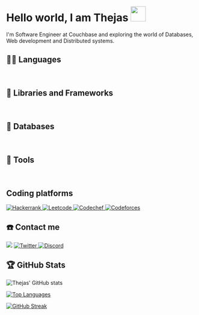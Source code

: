 # Hello world, I am Thejas <img src="https://raw.githubusercontent.com/iampavangandhi/iampavangandhi/master/gifs/Hi.gif" height="40px" width="40px">

I'm Software Engineer at Couchbase and exploring the world of Databases, Web development and Distributed systems.

## 👨‍💻 Languages
<a href=""><img alt="" src="https://img.shields.io/badge/Go-00ADD8?style=for-the-badge&logo=go&logoColor=white" /></a>
<a href=""><img alt="" src="https://img.shields.io/badge/Python-3776AB?style=for-the-badge&logo=python&logoColor=white" /></a>
<a href=""><img alt="" src="https://img.shields.io/badge/C%2B%2B-00599C?style=for-the-badge&logo=c%2B%2B&logoColor=white" /></a>
<a href=""><img alt="" src="https://img.shields.io/badge/Java-ED8B00?style=for-the-badge&logo=openjdk&logoColor=white" /></a>
<a href=""><img alt="" src="https://img.shields.io/badge/JavaScript-F7DF1E?style=for-the-badge&logo=javascript&logoColor=black" /></a>
<a href=""><img alt="" src="https://img.shields.io/badge/C-00599C?style=for-the-badge&logo=c&logoColor=white" /></a>
<a href=""><img alt="" src="https://img.shields.io/badge/TypeScript-007ACC?style=for-the-badge&logo=typescript&logoColor=white" /></a>
<a href=""><img alt="" src="https://img.shields.io/badge/HTML5-E34F26?style=for-the-badge&logo=html5&logoColor=white" /></a>
<a href=""><img alt="" src="https://img.shields.io/badge/CSS3-1572B6?style=for-the-badge&logo=css3&logoColor=white" /></a>
<a href=""><img alt="" src="https://img.shields.io/badge/Shell_Script-121011?style=for-the-badge&logo=gnu-bash&logoColor=white" /></a>
<a href=""><img alt="" src="https://img.shields.io/badge/Markdown-000000?style=for-the-badge&logo=markdown&logoColor=white" /></a>


## 🧰 Libraries and Frameworks
<a href=""><img alt="" src="https://img.shields.io/badge/Node.js-43853D?style=for-the-badge&logo=node.js&logoColor=white" /></a>
<a href=""><img alt="" src="https://img.shields.io/badge/Express.js-000000?style=for-the-badge&logo=express&logoColor=white" /></a>
<a href=""><img alt="" src="https://img.shields.io/badge/Spring_Boot-F2F4F9?style=for-the-badge&logo=spring-boot" /></a>
<a href=""><img alt="" src="https://img.shields.io/badge/React-20232A?style=for-the-badge&logo=react&logoColor=61DAFB" /></a>
<a href=""><img alt="" src="https://img.shields.io/badge/Redux-593D88?style=for-the-badge&logo=redux&logoColor=white" /></a>
<a href=""><img alt="" src="https://img.shields.io/badge/next.js-000000?style=for-the-badge&logo=nextdotjs&logoColor=white" /></a>
<a href=""><img alt="" src="https://img.shields.io/badge/Vue.js-35495E?style=for-the-badge&logo=vuedotjs&logoColor=4FC08D" /></a>
<a href=""><img alt="" src="https://img.shields.io/badge/jQuery-0769AD?style=for-the-badge&logo=jquery&logoColor=white" /></a>
<a href=""><img alt="" src="https://img.shields.io/badge/ejs-0769AD?style=for-the-badge&logo=ejs&logoColor=white" /></a>
<a href=""><img alt="" src="https://img.shields.io/badge/styled--components-DB7093?style=for-the-badge&logo=styled-components&logoColor=white" /></a>
<a href=""><img alt="" src="https://img.shields.io/badge/Bootstrap-563D7C?style=for-the-badge&logo=bootstrap&logoColor=white" /></a>
<a href=""><img alt="" src="https://img.shields.io/badge/Tailwind_CSS-38B2AC?style=for-the-badge&logo=tailwind-css&logoColor=white" /></a>
<a href=""><img alt="" src="https://img.shields.io/badge/Material%20UI-007FFF?style=for-the-badge&logo=mui&logoColor=white" /></a>
<a href=""><img alt="" src="https://img.shields.io/badge/Selenium-43B02A?style=for-the-badge&logo=Selenium&logoColor=white" /></a>
<a href=""><img alt="" src="https://img.shields.io/badge/Discord.py-3776AB?style=for-the-badge&logo=python&logoColor=white" /></a>
<a href=""><img alt="" src="https://img.shields.io/badge/Discord.js-F7DF1E?style=for-the-badge&logo=javascript&logoColor=black" /></a>

## 💾 Databases
<a href=""><img alt="" src="https://img.shields.io/badge/Couchbase-EA2328?style=for-the-badge&logo=couchbase&logoColor=white" /></a>
<a href=""><img alt="" src="https://img.shields.io/badge/MySQL-00000F?style=for-the-badge&logo=mysql&logoColor=white" /></a>
<a href=""><img alt="" src="https://img.shields.io/badge/PostgreSQL-316192?style=for-the-badge&logo=postgresql&logoColor=white" /></a>
<a href=""><img alt="" src="https://img.shields.io/badge/MongoDB-white?style=for-the-badge&logo=mongodb&logoColor=4EA94B" /></a>

## 🔧 Tools
<a href=""><img alt="" src="https://img.shields.io/badge/Git-F05032?style=for-the-badge&logo=git&logoColor=white" /></a>
<a href=""><img alt="" src="https://img.shields.io/badge/GitHub-100000?style=for-the-badge&logo=github&logoColor=white" /></a>
<a href=""><img alt="" src="https://img.shields.io/badge/Docker-2CA5E0?style=for-the-badge&logo=docker&logoColor=white" /></a>
<a href=""><img alt="" src="https://img.shields.io/badge/Jupyter-F37626.svg?&style=for-the-badge&logo=Jupyter&logoColor=white" /></a>
<a href=""><img alt="" src="https://img.shields.io/badge/Postman-FF6C37?style=for-the-badge&logo=Postman&logoColor=white" /></a>
<a href=""><img alt="" src="https://img.shields.io/badge/Heroku-430098?style=for-the-badge&logo=heroku&logoColor=white" /></a>
<a href=""><img alt="" src="https://img.shields.io/badge/firebase-ffca28?style=for-the-badge&logo=firebase&logoColor=black" /></a>
<a href=""><img alt="" src="https://img.shields.io/badge/Visual_Studio_Code-0078D4?style=for-the-badge&logo=visual%20studio%20code&logoColor=white" /></a>
<a href=""><img alt="" src="https://img.shields.io/badge/sublime_text-%23575757.svg?&style=for-the-badge&logo=sublime-text&logoColor=important" /></a>
<a href=""><img alt="" src="https://img.shields.io/badge/Repl.it-%230D101E.svg?style=for-the-badge&logo=replit&logoColor=white" /></a>
<a href=""><img alt="" src="https://img.shields.io/badge/Ubuntu-E95420?style=for-the-badge&logo=ubuntu&logoColor=white" /></a>
<a href=""><img alt="" src="https://img.shields.io/badge/figma-%23F24E1E.svg?style=for-the-badge&logo=figma&logoColor=white" /></a>



## Coding platforms
<a href = "https://www.hackerrank.com/thejasnu" ><img alt="Hackerrank" src="https://img.shields.io/badge/-Hackerrank-2EC866?style=for-the-badge&logo=HackerRank&logoColor=black"/> </a>
<a href = "https://leetcode.com/thejasNU/" ><img alt="Leetcode" src="https://img.shields.io/badge/-LeetCode-FFA116?style=for-the-badge&logo=LeetCode&logoColor=black"/> </a>
<a href = "https://www.codechef.com/users/thejas001" ><img alt="Codechef" src="https://img.shields.io/badge/-CodeChef-5B4638?style=for-the-badge&logo=CodeChef&logoColor=white"/> </a>
<a href = "https://codeforces.com/profile/ThejasNU" ><img alt="Codeforces" src="https://img.shields.io/badge/Codeforces-445f9d?style=for-the-badge&logo=Codeforces&logoColor=white"/> </a>

## ☎️ Contact me
<a href = "https://www.linkedin.com/in/thejas-n-u-36b818204/" ><img src="https://img.shields.io/badge/LinkedIn-0077B5?style=for-the-badge&logo=linkedin&logoColor=white"/></a>
<a href = "https://twitter.com/__TNU_" ><img alt="Twitter" src="https://img.shields.io/badge/twitter-%231DA1F2.svg?&style=for-the-badge&logo=Twitter&logoColor=white"/> </a>
<a href="https://discordapp.com/users/764118123330273330/"><img alt="Discord" src="https://img.shields.io/badge/Discord-7289DA?style=for-the-badge&logo=discord&logoColor=white" /></a>

## 🏆 GitHub Stats

![Thejas' GitHub stats](https://github-readme-stats.vercel.app/api?username=ThejasNU&show_icons=true&rank_icon=github&theme=one_dark_pro)

[![Top Languages](https://github-readme-stats.vercel.app/api/top-langs/?username=ThejasNU&layout=compact&show_icons=true&theme=tokyonight)](https://github.com/DenverCoder1/github-readme-streak-stats)

[![GitHub Streak](https://github-readme-streak-stats.herokuapp.com/?user=ThejasNU&theme=one_dark_pro)](https://git.io/streak-stats)


